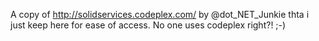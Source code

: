 A copy of http://solidservices.codeplex.com/ by @dot_NET_Junkie thta i just keep here for ease of access.  No one uses codeplex right?! ;-)